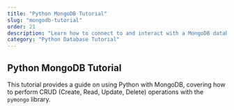 ```yaml
---
title: "Python MongoDB Tutorial"
slug: "mongodb-tutorial"
order: 21
description: "Learn how to connect to and interact with a MongoDB database using Python."
category: "Python Database Tutorial"
---
```


## Python MongoDB Tutorial

This tutorial provides a guide on using Python with MongoDB, covering how to perform CRUD (Create, Read, Update, Delete) operations with the `pymongo` library.
